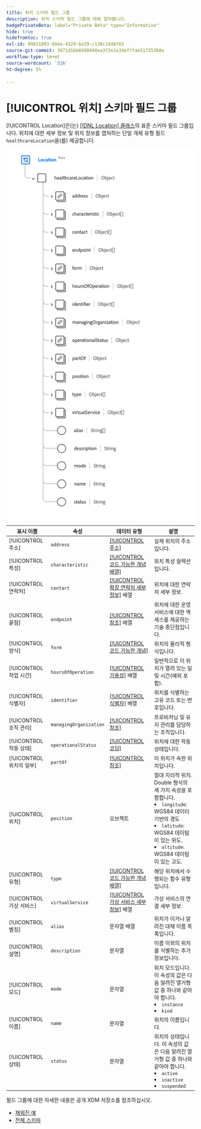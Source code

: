 ```yaml
---
title: 위치 스키마 필드 그룹
description: 위치 스키마 필드 그룹에 대해 알아봅니다.
badgePrivateBeta: label="Private Beta" type="Informative"
hide: true
hidefromtoc: true
exl-id: 99831093-89da-4329-be29-c130c1d48f63
source-git-commit: 3071d16b6b98040ea3f2e3a34efffae517253b8e
workflow-type: tm+mt
source-wordcount: '316'
ht-degree: 5%

---
```


# [!UICONTROL 위치] 스키마 필드 그룹

[!UICONTROL Location]은(는) [[!DNL Location] 클래스](../classes/location.md)의 표준 스키마 필드 그룹입니다. 위치에 대한 세부 정보 및 위치 정보를 캡처하는 단일 개체 유형 필드 `healthcareLocation`을(를) 제공합니다.

![필드 그룹 구조](../../../images/healthcare/field-groups/location.png)

| 표시 이름 | 속성 | 데이터 유형 | 설명 |
| --- | --- | --- | --- |
| [!UICONTROL 주소] | `address` | [[!UICONTROL 주소]](../data-types/address.md) | 실제 위치의 주소입니다. |
| [!UICONTROL 특성] | `characteristic` | [[!UICONTROL 코드 가능한 개념 배열]](../data-types/codeable-concept.md) | 위치 특성 컬렉션입니다. |
| [!UICONTROL 연락처] | `contact` | [[!UICONTROL 확장 연락처 세부 정보]](../data-types/extended-contact-detail.md) 배열 | 위치에 대한 연락처 세부 정보. |
| [!UICONTROL 끝점] | `endpoint` | [[!UICONTROL 참조]](../data-types/reference.md) 배열 | 위치에 대한 운영 서비스에 대한 액세스를 제공하는 기술 종단점입니다. |
| [!UICONTROL 양식] | `form` | [[!UICONTROL 코드 가능한 개념]](../data-types/codeable-concept.md) | 위치의 물리적 형식입니다. |
| [!UICONTROL 작업 시간] | `hoursOfOperation` | [[!UICONTROL 가용성]](../data-types/availability.md) 배열 | 일반적으로 이 위치가 열려 있는 일 및 시간(예외 포함). |
| [!UICONTROL 식별자] | `identifier` | [[!UICONTROL 식별자]](../data-types/identifier.md) 배열 | 위치를 식별하는 고유 코드 또는 번호입니다. |
| [!UICONTROL 조직 관리] | `managingOrganization` | [[!UICONTROL 참조]](../data-types/reference.md) | 프로비저닝 및 유지 관리를 담당하는 조직입니다. |
| [!UICONTROL 작동 상태] | `operationalStatus` | [[!UICONTROL 코딩]](../data-types/coding.md) | 위치에 대한 작동 상태입니다. |
| [!UICONTROL 위치의 일부] | `partOf` | [[!UICONTROL 참조]](../data-types/reference.md) | 이 위치가 속한 위치입니다. |
| [!UICONTROL 위치] | `position` | 오브젝트 | 절대 지리적 위치. Double 형식의 세 가지 속성을 포함합니다. <li>`longitude`: WGS84 데이터 기반의 경도</li> <li>`latitude`: WGS84 데이텀이 있는 위도.</li> <li>`altitude`: WGS84 데이텀이 있는 고도.</li> |
| [!UICONTROL 유형] | `type` | [[!UICONTROL 코드 가능한 개념 배열]](../data-types/codeable-concept.md) | 해당 위치에서 수행되는 함수 유형입니다. |
| [!UICONTROL 가상 서비스] | `virtualService` | [[!UICONTROL 가상 서비스 세부 정보]](../data-types/virtual-service-detail.md) 배열 | 가상 서비스의 연결 세부 정보. |
| [!UICONTROL 별칭] | `alias` | 문자열 배열 | 위치가 이거나 알려진 대체 이름 목록입니다. |
| [!UICONTROL 설명] | `description` | 문자열 | 이름 이외의 위치를 식별하는 추가 정보입니다. |
| [!UICONTROL 모드] | `mode` | 문자열 | 위치 모드입니다. 이 속성의 값은 다음 알려진 열거형 값 중 하나와 같아야 합니다. <li> `instance` </li> <li> `kind` </li> |
| [!UICONTROL 이름] | `name` | 문자열 | 위치의 이름입니다. |
| [!UICONTROL 상태] | `status` | 문자열 | 위치의 상태입니다. 이 속성의 값은 다음 알려진 열거형 값 중 하나와 같아야 합니다. <li> `active` </li> <li> `inactive` </li> <li> `suspended` </li> |

필드 그룹에 대한 자세한 내용은 공개 XDM 저장소를 참조하십시오.

* [채워진 예](https://github.com/adobe/xdm/blob/master/extensions/industry/healthcare/fhir/fieldgroups/location.example.1.json)
* [전체 스키마](https://github.com/adobe/xdm/blob/master/extensions/industry/healthcare/fhir/fieldgroups/location.schema.json)
